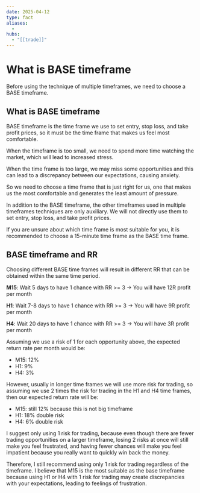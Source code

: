 ```yaml
---
date: 2025-04-12
type: fact
aliases:
  -
hubs:
  - "[[trade]]"
---
```


# What is BASE timeframe

Before using the technique of multiple timeframes, we need to choose a BASE timeframe.

## What is BASE timeframe

BASE timeframe is the time frame we use to set entry, stop loss, and take profit prices, so it must be the time frame that makes us feel most comfortable.

When the timeframe is too small, we need to spend more time watching the market, which will lead to increased stress.

When the time frame is too large, we may miss some opportunities and this can lead to a discrepancy between our expectations, causing anxiety.

So we need to choose a time frame that is just right for us, one that makes us the most comfortable and generates the least amount of pressure.

In addition to the BASE timeframe, the other timeframes used in multiple timeframes techniques are only auxiliary. We will not directly use them to set entry, stop loss, and take profit prices.

If you are unsure about which time frame is most suitable for you, it is recommended to choose a 15-minute time frame as the BASE time frame.


## BASE timeframe and RR

Choosing different BASE time frames will result in different RR that can be obtained within the same time period.

**M15**: Wait 5 days to have 1 chance with RR >= 3 -> You will have 12R profit per month

**H1**: Wait 7-8 days to have 1 chance with RR >= 3 -> You will have 9R profit per month

**H4**: Wait 20 days to have 1 chance with RR >= 3 -> You will have 3R profit per month

Assuming we use a risk of 1 for each opportunity above, the expected return rate per month would be:

- M15: 12%
- H1: 9%
- H4: 3%

However, usually in longer time frames we will use more risk for trading, so assuming we use 2 times the risk for trading in the H1 and H4 time frames, then our expected return rate will be:

- M15: still 12% because this is not big timeframe
- H1: 18% double risk
- H4: 6% double risk

I suggest only using 1 risk for trading, because even though there are fewer trading opportunities on a larger timeframe, losing 2 risks at once will still make you feel frustrated, and having fewer chances will make you feel impatient because you really want to quickly win back the money.

Therefore, I still recommend using only 1 risk for trading regardless of the timeframe. I believe that M15 is the most suitable as the base timeframe because using H1 or H4 with 1 risk for trading may create discrepancies with your expectations, leading to feelings of frustration.

